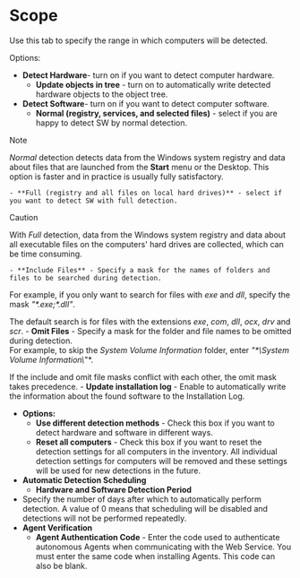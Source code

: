 # Scope
 
Use this tab to specify the range in which computers will be detected.
 
Options:

- **Detect Hardware**- turn on if you want to detect computer hardware.
    - **Update objects in tree** -
 turn on to automatically write detected hardware objects to the object tree.
- **Detect Software**- turn on if you want to detect computer software.
    - **Normal (registry, services, and selected files)** - select if you are happy to detect SW by normal detection. 

> [!NOTE]
> *Normal* detection detects data from the Windows system registry and data about files that are launched from the **Start** menu or the Desktop. This option is faster and in practice is usually fully satisfactory.

    - **Full (registry and all files on local hard drives)** - select if you want to detect SW with full detection. 

> [!CAUTION]
> With *Full* detection, data from the Windows system registry and data about all executable files on the computers' hard drives are collected, which can be time consuming.

    - **Include Files** - Specify a mask for the names of folders and files to be searched during detection.   
For example, if you only want to search for files with *exe* and *dll*, specify the mask *"\*.exe;\*.dll"*.
   
The default search is for files with the extensions *exe*, *com*, *dll*, *ocx*, *drv* and *scr*.
    - **Omit Files** - Specify a mask for the folder and file names to be omitted during detection.   
For example, to skip the *System Volume Information* folder, enter *"\*\System Volume Information\\*"*.   

 If the include and omit file masks conflict with each other, the omit mask takes precedence.
    - **Update installation log** -
 Enable to automatically write the information about the found software to the Installation Log.
- **Options:**
    - **Use different detection methods** -
 Check this box if you want to detect hardware and software in different ways.
    - **Reset all computers** -
 Check this box if you want to reset the detection settings for all computers in the inventory. All individual detection settings for computers will be removed and these settings will be used for new detections in the future.
- **Automatic Detection Scheduling**
    - **Hardware and Software Detection Period**
 - Specify the number of days after which to automatically perform detection. A value of 0 means that scheduling will be disabled and detections will not be performed repeatedly.
- **Agent Verification**
    - **Agent Authentication Code** - Enter the code used to authenticate autonomous Agents when communicating with the Web Service. You must enter the same code when installing Agents. This code can also be blank.
